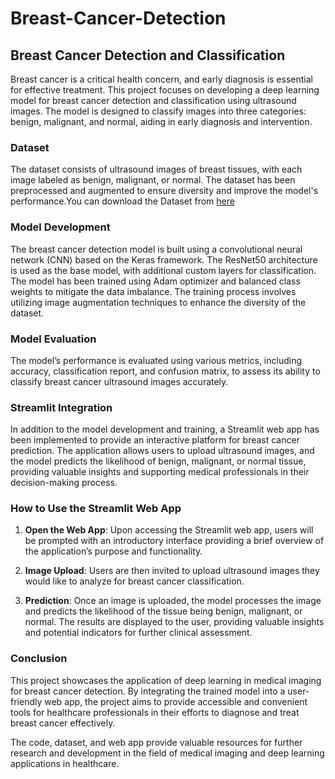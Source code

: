 # Breast-Cancer-Detection
 ## Breast Cancer Detection and Classification

Breast cancer is a critical health concern, and early diagnosis is essential for effective treatment. This project focuses on developing a deep learning model for breast cancer detection and classification using ultrasound images. The model is designed to classify images into three categories: benign, malignant, and normal, aiding in early diagnosis and intervention.

### Dataset
The dataset consists of ultrasound images of breast tissues, with each image labeled as benign, malignant, or normal. The dataset has been preprocessed and augmented to ensure diversity and improve the model's performance.You can download the Dataset from [here](https://www.kaggle.com/datasets/aryashah2k/breast-ultrasound-images-dataset/data)

### Model Development
The breast cancer detection model is built using a convolutional neural network (CNN) based on the Keras framework. The ResNet50 architecture is used as the base model, with additional custom layers for classification. The model has been trained using Adam optimizer and balanced class weights to mitigate the data imbalance. The training process involves utilizing image augmentation techniques to enhance the diversity of the dataset.

### Model Evaluation
The model’s performance is evaluated using various metrics, including accuracy, classification report, and confusion matrix, to assess its ability to classify breast cancer ultrasound images accurately.

### Streamlit Integration
In addition to the model development and training, a Streamlit web app has been implemented to provide an interactive platform for breast cancer prediction. The application allows users to upload ultrasound images, and the model predicts the likelihood of benign, malignant, or normal tissue, providing valuable insights and supporting medical professionals in their decision-making process.

### How to Use the Streamlit Web App
1. **Open the Web App**: Upon accessing the Streamlit web app, users will be prompted with an introductory interface providing a brief overview of the application’s purpose and functionality.

2. **Image Upload**: Users are then invited to upload ultrasound images they would like to analyze for breast cancer classification.

3. **Prediction**: Once an image is uploaded, the model processes the image and predicts the likelihood of the tissue being benign, malignant, or normal. The results are displayed to the user, providing valuable insights and potential indicators for further clinical assessment.

### Conclusion
This project showcases the application of deep learning in medical imaging for breast cancer detection. By integrating the trained model into a user-friendly web app, the project aims to provide accessible and convenient tools for healthcare professionals in their efforts to diagnose and treat breast cancer effectively.

The code, dataset, and web app provide valuable resources for further research and development in the field of medical imaging and deep learning applications in healthcare.

